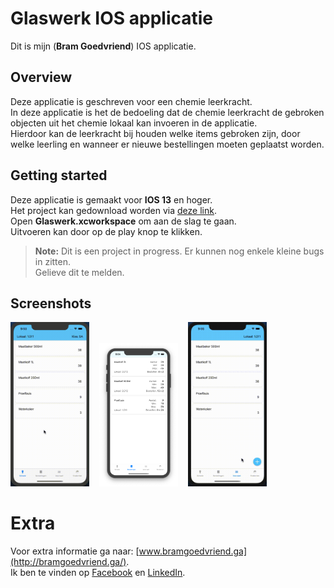 # Glaswerk IOS applicatie

Dit is mijn (**Bram Goedvriend**) IOS applicatie.

## Overview

Deze applicatie is geschreven voor een chemie leerkracht. <br>
In deze applicatie is het de bedoeling dat de chemie leerkracht de gebroken objecten uit het chemie lokaal kan invoeren in de applicatie. <br>
Hierdoor kan de leerkracht bij houden welke items gebroken zijn, door welke leerling en wanneer er nieuwe bestellingen moeten geplaatst worden.

## Getting started

Deze applicatie is gemaakt voor **IOS 13** en hoger. <br>
Het project kan gedownload worden via [deze link](https://github.com/Bramikke/Glaswerk-IOS/archive/master.zip). <br>
Open **Glaswerk.xcworkspace** om aan de slag te gaan. <br>
Uitvoeren kan door op de play knop te klikken.

> **Note:** Dit is een project in progress. Er kunnen nog enkele kleine bugs in zitten. <br>
Gelieve dit te melden.

## Screenshots

<img src="screenshots/schade.gif" width="25%"/>&nbsp;&nbsp;&nbsp;&nbsp;<img src="screenshots/orders.png" width="25%"/>&nbsp;&nbsp;&nbsp;&nbsp;<img src="screenshots/itemsStudent.gif" width="25%"/> 

# Extra

Voor extra informatie ga naar: [www.bramgoedvriend.ga](http://bramgoedvriend.ga/). <br>
Ik ben te vinden op [Facebook](https://www.facebook.com/braampje.goedvriend) en [LinkedIn](https://www.linkedin.com/in/bramgoedvriend/).
